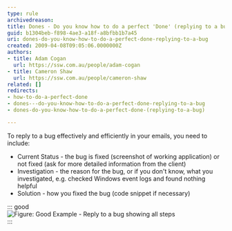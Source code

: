 ```yaml
---
type: rule
archivedreason: 
title: Dones - Do you know how to do a perfect 'Done' (replying to a bug)?
guid: b1304beb-f898-4ae3-a18f-a8bfbb1b7a45
uri: dones-do-you-know-how-to-do-a-perfect-done-replying-to-a-bug
created: 2009-04-08T09:05:06.0000000Z
authors:
- title: Adam Cogan
  url: https://ssw.com.au/people/adam-cogan
- title: Cameron Shaw
  url: https://ssw.com.au/people/cameron-shaw
related: []
redirects:
- how-to-do-a-perfect-done
- dones---do-you-know-how-to-do-a-perfect-done-replying-to-a-bug
- dones-do-you-know-how-to-do-a-perfect-done-(replying-to-a-bug)

---
```


To reply to a bug effectively and efficiently in your emails, you need to include:  

<!--endintro-->

* Current Status - the bug is fixed (screenshot of working application) or not fixed (ask for more detailed information from the client)
* Investigation - the reason for the bug, or if you don't know, what you investigated, e.g. checked Windows event logs and found nothing helpful
* Solution - how you fixed the bug (code snippet if necessary)


::: good  
![Figure: Good Example - Reply to a bug showing all steps](better\_emails\_reply\_bug\_small.jpg)  
:::
